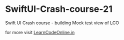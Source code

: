 # SwiftUI-Crash-course-21
Swift UI Crash course - building Mock test view of LCO



for more visit
[LearnCodeOnline.in](https://courses.learncodeonline.in)
